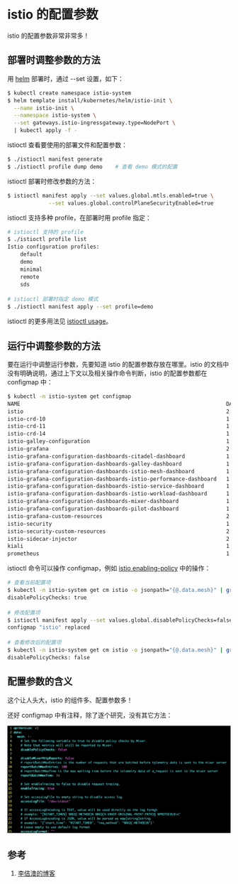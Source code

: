 <!-- toc -->
# istio 的配置参数

istio 的配置参数非常非常多！

## 部署时调整参数的方法

用 [helm](./demo-install.md) 部署时，通过 --set 设置，如下：

```sh
$ kubectl create namespace istio-system
$ helm template install/kubernetes/helm/istio-init \
  --name istio-init \
  --namespace istio-system \
  --set gateways.istio-ingressgateway.type=NodePort \
  | kubectl apply -f -
```

istioctl 查看要使用的部署文件和配置参数：

```sh
$ ./istioctl manifest generate
$ ./istioctl profile dump demo    # 查看 demo 模式的配置
```

istioctl 部署时修改参数的方法：

```sh
$ istioctl manifest apply --set values.global.mtls.enabled=true \
             --set values.global.controlPlaneSecurityEnabled=true
```

istioctl 支持多种 profile，在部署时用 profile 指定：

```sh
# istioctl 支持的 profile
$ ./istioctl profile list
Istio configuration profiles:
    default
    demo
    minimal
    remote
    sds

# istioctl 部署时指定 demo 模式
$ ./istioctl manifest apply --set profile=demo
```

istioctl 的更多用法见 [istioctl usage][2]。

## 运行中调整参数的方法

要在运行中调整运行参数，先要知道 istio 的配置参数存放在哪里。istio 的文档中没有明确说明，通过上下文以及相关操作命令判断，istio 的配置参数都在 configmap 中：

```sh
$ kubectl -n istio-system get configmap
NAME                                                                 DATA   AGE
istio                                                                2      3d23h
istio-crd-10                                                         1      3d23h
istio-crd-11                                                         1      3d23h
istio-crd-14                                                         1      3d23h
istio-galley-configuration                                           1      3d23h
istio-grafana                                                        2      3d23h
istio-grafana-configuration-dashboards-citadel-dashboard             1      3d23h
istio-grafana-configuration-dashboards-galley-dashboard              1      3d23h
istio-grafana-configuration-dashboards-istio-mesh-dashboard          1      3d23h
istio-grafana-configuration-dashboards-istio-performance-dashboard   1      3d23h
istio-grafana-configuration-dashboards-istio-service-dashboard       1      3d23h
istio-grafana-configuration-dashboards-istio-workload-dashboard      1      3d23h
istio-grafana-configuration-dashboards-mixer-dashboard               1      3d23h
istio-grafana-configuration-dashboards-pilot-dashboard               1      3d23h
istio-grafana-custom-resources                                       2      3d23h
istio-security                                                       1      3d23h
istio-security-custom-resources                                      2      3d23h
istio-sidecar-injector                                               2      3d23h
kiali                                                                1      3d23h
prometheus                                                           1      3d23h
```

istioctl 命令可以操作 configmap，例如 [istio enabling-policy][3] 中的操作：

```sh
# 查看当前配置项
$ kubectl -n istio-system get cm istio -o jsonpath="{@.data.mesh}" | grep disablePolicyChecks
disablePolicyChecks: true

# 修改配置项
$ istioctl manifest apply --set values.global.disablePolicyChecks=false
configmap "istio" replaced

# 查看修改后的配置项
$ kubectl -n istio-system get cm istio -o jsonpath="{@.data.mesh}" | grep disablePolicyChecks
disablePolicyChecks: false
```

## 配置参数的含义

这个让人头大，istio 的组件多、配置参数多！

还好 configmap 中有注释，除了逐个研究，没有其它方法：

![istio 的 configmap](../img/istio/istio-configmap.png)

## 参考

1. [李佶澳的博客][1]

[1]: https://www.lijiaocn.com "李佶澳的博客"
[2]: https://istio.io/docs/setup/install/istioctl/ "istioctl usage"
[3]: https://istio.io/docs/tasks/policy-enforcement/enabling-policy/ "istio enabling-policy"
